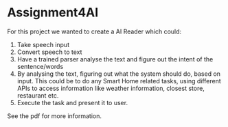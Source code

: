 # Assignment4AI

For this project we wanted to create a AI Reader which could:
1. Take speech input
2. Convert speech to text
3. Have a trained parser analyse the text and figure out the intent of the sentence/words
4. By analysing the text, figuring out what the system should do, based on input.
  This could be to do any Smart Home related tasks, using different APIs to access information like 
  weather information, closest store, restaurant etc.
5. Execute the task and present it to user. 

See the pdf for more information.

